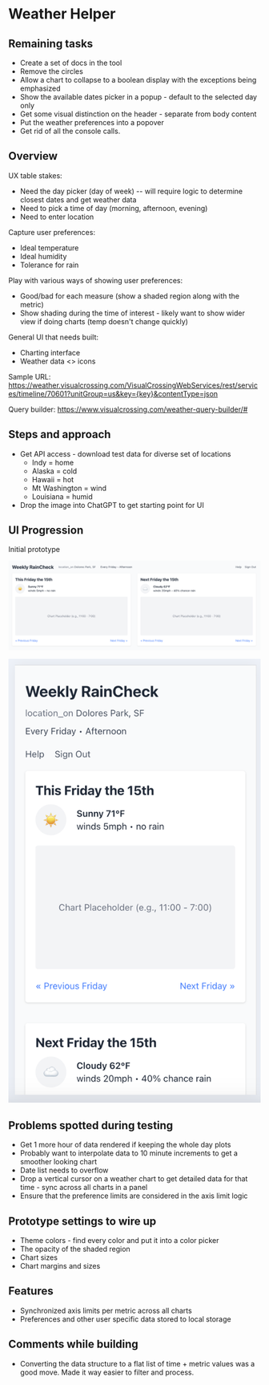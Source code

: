# Weather Helper

## Remaining tasks

- Create a set of docs in the tool
- Remove the circles
- Allow a chart to collapse to a boolean display with the exceptions being emphasized
- Show the available dates picker in a popup - default to the selected day only
- Get some visual distinction on the header - separate from body content
- Put the weather preferences into a popover
- Get rid of all the console calls.

## Overview

UX table stakes:

- Need the day picker (day of week) -- will require logic to determine closest dates and get weather data
- Need to pick a time of day (morning, afternoon, evening)
- Need to enter location

Capture user preferences:

- Ideal temperature
- Ideal humidity
- Tolerance for rain

Play with various ways of showing user preferences:

- Good/bad for each measure (show a shaded region along with the metric)
- Show shading during the time of interest - likely want to show wider view if doing charts (temp doesn't change quickly)

General UI that needs built:

- Charting interface
- Weather data <> icons

Sample URL: <https://weather.visualcrossing.com/VisualCrossingWebServices/rest/services/timeline/70601?unitGroup=us&key={key}&contentType=json>

Query builder: <https://www.visualcrossing.com/weather-query-builder/#>

## Steps and approach

- Get API access - download test data for diverse set of locations
  - Indy = home
  - Alaska = cold
  - Hawaii = hot
  - Mt Washington = wind
  - Louisiana = humid
- Drop the image into ChatGPT to get starting point for UI

## UI Progression

Initial prototype

![](docs/initial_ui_wide.png)

![](docs/initial_ui_mobile.png)

## Problems spotted during testing

- Get 1 more hour of data rendered if keeping the whole day plots
- Probably want to interpolate data to 10 minute increments to get a smoother looking chart
- Date list needs to overflow
- Drop a vertical cursor on a weather chart to get detailed data for that time - sync across all charts in a panel
- Ensure that the preference limits are considered in the axis limit logic

## Prototype settings to wire up

- Theme colors - find every color and put it into a color picker
- The opacity of the shaded region
- Chart sizes
- Chart margins and sizes

## Features

- Synchronized axis limits per metric across all charts
- Preferences and other user specific data stored to local storage

## Comments while building

- Converting the data structure to a flat list of time + metric values was a good move. Made it way easier to filter and process.
